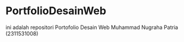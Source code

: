 # PortfolioDesainWeb
ini adalah repositori Portofolio Desain Web Muhammad Nugraha Patria (2311531008)
